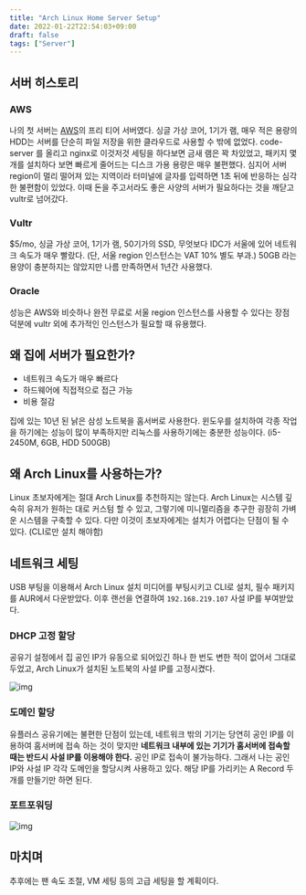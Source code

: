 ```yaml
---
title: "Arch Linux Home Server Setup"
date: 2022-01-22T22:54:03+09:00
draft: false
tags: ["Server"]
---
```


## 서버 히스토리

### AWS

나의 첫 서버는 [AWS](https://aws.amazon.com/)의 프리 티어 서버였다. 싱글 가상 코어, 1기가 램, 매우 적은 용량의 HDD는 서버를 단순히 파일 저장을 위한 클라우드로 사용할 수 밖에 없었다. code-server 를 올리고 nginx로 이것저것 세팅을 하다보면 금새 램은 꽉 차있었고, 패키지 몇 개를 설치하다 보면 빠르게 줄어드는 디스크 가용 용량은 매우 불편했다. 심지어 서버 region이 멀리 떨어져 있는 지역이라 터미널에 글자를 입력하면 1초 뒤에 반응하는 심각한 불편함이 있었다. 이때 돈을 주고서라도 좋은 사양의 서버가 필요하다는 것을 깨닫고 vultr로 넘어갔다.

### Vultr

$5/mo, 싱글 가상 코어, 1기가 램, 50기가의 SSD, 무엇보다 IDC가 서울에 있어 네트워크 속도가 매우 빨랐다. (단, 서울 region 인스턴스는 VAT 10% 별도 부과.) 50GB 라는 용양이 충분하지는 않았지만 나름 만족하면서 1년간 사용했다.

### Oracle

성능은 AWS와 비슷하나 완전 무료로 서울 region 인스턴스를 사용할 수 있다는 장점 덕분에 vultr 외에 추가적인 인스턴스가 필요할 때 유용했다.

## 왜 집에 서버가 필요한가?

- 네트워크 속도가 매우 빠르다
- 하드웨어에 직접적으로 접근 가능
- 비용 절감

집에 있는 10년 된 낡은 삼성 노트북을 홈서버로 사용한다. 윈도우를 설치하여 각종 작업을 하기에는 성능이 많이 부족하지만 리눅스를 사용하기에는 충분한 성능이다. (i5-2450M, 6GB, HDD 500GB)

## 왜 Arch Linux를 사용하는가?

Linux 초보자에게는 절대 Arch Linux를 추천하지는 않는다. Arch Linux는 시스템 깊숙히 유저가 원하는 대로 커스텀 할 수 있고, 그렇기에 미니멀리즘을 추구한 굉장히 가벼운 시스템을 구축할 수 있다. 다만 이것이 초보자에게는 설치가 어렵다는 단점이 될 수 있다. (CLI로만 설치 해야함)

## 네트워크 세팅

USB 부팅을 이용해서 Arch Linux 설치 미디어를 부팅시키고 CLI로 설치, 필수 패키지를 AUR에서 다운받았다. 이후 랜선을 연결하여 `192.168.219.107` 사설 IP를 부여받았다.

### DHCP 고정 할당

공유기 설정에서 집 공인 IP가 유동으로 되어있긴 하나 한 번도 변한 적이 없어서 그대로 두었고, Arch Linux가 설치된 노트북의 사설 IP를 고정시켰다.

![img](https://firebasestorage.googleapis.com/v0/b/storage-f1f46.appspot.com/o/homeserver-01.png?alt=media&token=5d2f9795-9626-47f0-92bc-7a14ab7677d9)

### 도메인 할당

유플러스 공유기에는 불편한 단점이 있는데, 네트워크 밖의 기기는 당연히 공인 IP를 이용하여 홈서버에 접속 하는 것이 맞지만 **네트워크 내부에 있는 기기가 홈서버에 접속할 때는 반드시 사설 IP를 이용해야 한다.** 공인 IP로 접속이 불가능하다. 그래서 나는 공인 IP와 사설 IP 각각 도메인을 할당시켜 사용하고 있다. 해당 IP를 가리키는 A Record 두 개를 만들기만 하면 된다.

### 포트포워딩

![img](https://firebasestorage.googleapis.com/v0/b/storage-f1f46.appspot.com/o/homeserver-02.png?alt=media&token=9c5d2559-eace-44a7-96a7-e3fcaeb3e47b)

## 마치며

추후에는 팬 속도 조절, VM 세팅 등의 고급 세팅을 할 계획이다.
